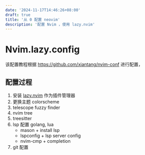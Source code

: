 ```yaml
---
date: '2024-11-17T14:46:26+08:00'
draft: true
title: '从 0 配置 neovim'
description: '配置 Nvim ，使用 lazy.nvim'
---
```


# Nvim.lazy.config

该配置教程根据 https://github.com/xiantang/nvim-conf 进行配置，

## 配置过程
1. 安装 [lazy.nvim](https://github.com/folke/lazy.nvim) 作为插件管理器
2. 更换主题 colorscheme
3. telescope fuzzy finder
4. nvim tree
5. treesitter
6. lsp 配置 golang, lua
    - mason + install lsp
    - lspconfig + lsp server config
    - nvim-cmp + completion
7. git 配置

